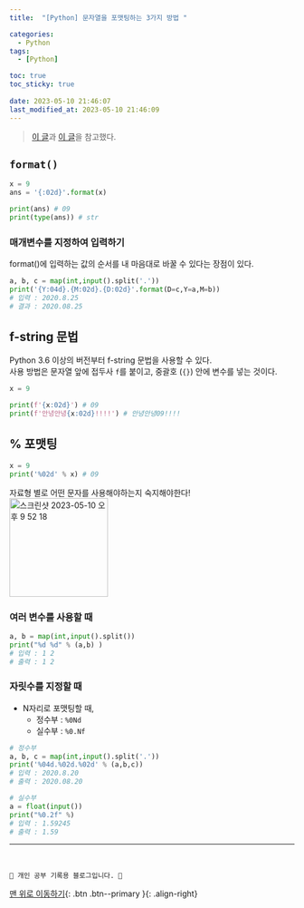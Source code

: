 ```yaml
---
title:  "[Python] 문자열을 포맷팅하는 3가지 방법 "

categories:
  - Python
tags:
  - [Python]

toc: true
toc_sticky: true
 
date: 2023-05-10 21:46:07
last_modified_at: 2023-05-10 21:46:09
---
```


> [이 글](https://hyjykelly.tistory.com/65)과 [이 글](https://blockdmask.tistory.com/424)을 참고했다.


## `format()`
```py
x = 9
ans = '{:02d}'.format(x)

print(ans) # 09
print(type(ans)) # str
```

### 매개변수를 지정하여 입력하기
format()에 입력하는 값의 순서를 내 마음대로 바꿀 수 있다는 장점이 있다.
```py
a, b, c = map(int,input().split('.'))
print('{Y:04d}.{M:02d}.{D:02d}'.format(D=c,Y=a,M=b))
# 입력 : 2020.8.25
# 결과 : 2020.08.25
```


## f-string 문법
Python 3.6 이상의 버전부터 f-string 문법을 사용할 수 있다. <br>
사용 방법은 문자열 앞에 접두사 `f`를 붙이고, 중괄호 (`{}`) 안에 변수를 넣는 것이다. 
```py
x = 9

print(f'{x:02d}') # 09
print(f'안녕안녕{x:02d}!!!!') # 안녕안녕09!!!!
```


## % 포맷팅
```py
x = 9
print('%02d' % x) # 09
```

자료형 별로 어떤 문자를 사용해야하는지 숙지해야한다!<br>
<img width="174" alt="스크린샷 2023-05-10 오후 9 52 18" src="https://github.com/minju412/jenkins-test/assets/59405576/bf7fb6a2-a137-4247-80e4-4dd06e85df34">


### 여러 변수를 사용할 때
```py
a, b = map(int,input().split())
print("%d %d" % (a,b) ) 
# 입력 : 1 2
# 출력 : 1 2
```


### 자릿수를 지정할 때
- N자리로 포맷팅할 때,
  - 정수부 : `%0Nd`
  - 실수부 : `%0.Nf`

```py
# 정수부
a, b, c = map(int,input().split('.'))
print('%04d.%02d.%02d' % (a,b,c))
# 입력 : 2020.8.20
# 출력 : 2020.08.20
```
```py
# 실수부
a = float(input())
print("%0.2f" %)
# 입력 : 1.59245
# 출력 : 1.59
```




***
<br>

    💛 개인 공부 기록용 블로그입니다. 👻

[맨 위로 이동하기](#){: .btn .btn--primary }{: .align-right}